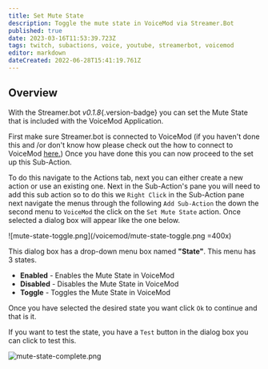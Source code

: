 ```yaml
---
title: Set Mute State
description: Toggle the mute state in VoiceMod via Streamer.Bot
published: true
date: 2023-03-16T11:53:39.723Z
tags: twitch, subactions, voice, youtube, streamerbot, voicemod
editor: markdown
dateCreated: 2022-06-28T15:41:19.761Z
---
```


## Overview
With the Streamer.bot *v0.1.8*{.version-badge} you can set the Mute State that is included with the VoiceMod Application.

First make sure Streamer.bot is connected to VoiceMod (if you haven't done this and /or don't know how please check out the how to connect to VoiceMod [here.](/guide/integrations/voicemod))
Once you have done this you can now proceed to the set up this Sub-Action.

To do this navigate to the Actions tab, next you can either create a new action or use an existing one.
Next in the Sub-Action's pane you will need to add this sub action so to do this we `Right Click` in the Sub-Action pane next navigate the menus through the following `Add Sub-Action` the down the second menu to `VoiceMod` the click on the `Set Mute State` action. Once selected a dialog box will appear like the one below.

![mute-state-toggle.png](/voicemod/mute-state-toggle.png =400x)

This dialog box has a drop-down menu box named **"State"**. This menu has 3 states.

- **Enabled** - Enables the Mute State in VoiceMod
- **Disabled** - Disables the Mute State in VoiceMod
- **Toggle** - Toggles the Mute State in VoiceMod

Once you have selected the desired state you want click `Ok` to continue and that is it.

If you want to test the state, you have a `Test` button in the dialog box you can click to test this.

![mute-state-complete.png](/voicemod/mute-state-complete.png)
